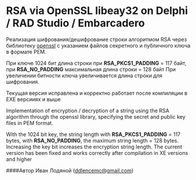 # RSA via OpenSSL libeay32 on Delphi / RAD Studio / Embarcadero
Реализация шифрования/дешифрование строки алгоритмом RSA через библиотеку [openssl](https://www.openssl.org/) с указанием файлов секретного и публичного ключа в формате PEM.

При ключе 1024 бит длина строки при **RSA_PKCS1_PADDING** = 117 байт, при **RSA_NO_PADDING** максимальная длина строки = 128 байт
При увеличении битности ключа увеличивается длина строки для шифрования.

Текущая версия исправлена и корректно работает после компиляции в EXE версииях и выше


Implementation of encryption / decryption of a string using the RSA algorithm through the openssl library, specifying the secret and public key files in PEM format.

With the 1024 bit key, the string length with **RSA_PKCS1_PADDING** = 117 bytes, with **RSA_NO_PADDING**, the maximum string length = 128 bytes. Increasing the key bit increases the encryption string length.
The current version has been fixed and works correctly after compilation in XE versions and higher

####Автор
Иван Лодяной (ddlencemc@gmail.com)
